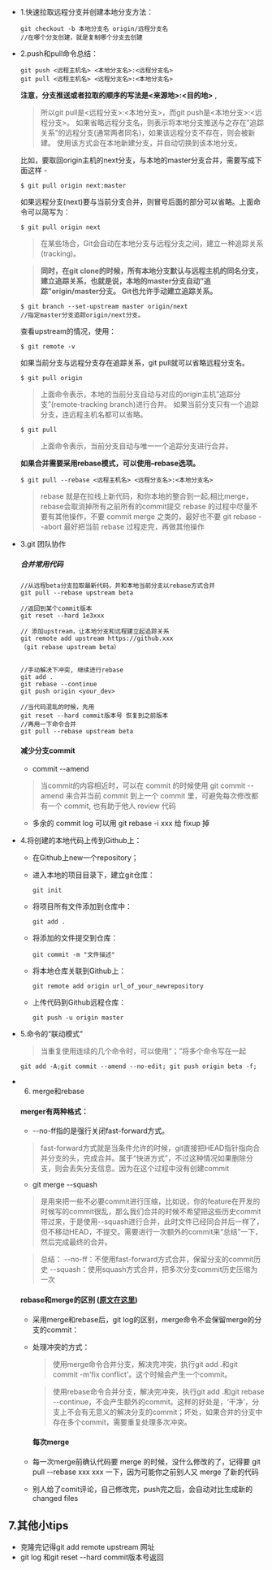 
* 1.快速拉取远程分支并创建本地分支方法：

      git checkout -b 本地分支名 origin/远程分支名
      //在哪个分支创建，就是复制哪个分支去创建
* 2.push和pull命令总结：

      git push <远程主机名> <本地分支名>:<远程分支名>
      git pull <远程主机名> <远程分支名>:<本地分支名>

   **注意，分支推送或者拉取的顺序的写法是<来源地>:<目的地>** ,

  > 所以git pull是<远程分支>:<本地分支>，而git push是<本地分支>:<远程分支>。
如果省略远程分支名，则表示将本地分支推送与之存在”追踪关系”的远程分支(通常两者同名)，如果该远程分支不存在，则会被新建。
使用该方式会在本地新建分支，并自动切换到该本地分支。

  比如，要取回origin主机的next分支，与本地的master分支合并，需要写成下面这样 -

      $ git pull origin next:master

  如果远程分支(next)要与当前分支合并，则冒号后面的部分可以省略。上面命令可以简写为：

      $ git pull origin next

  >在某些场合，Git会自动在本地分支与远程分支之间，建立一种追踪关系(tracking)。

   >**同时，在git clone的时候，所有本地分支默认与远程主机的同名分支，建立追踪关系，也就是说，本地的master分支自动”追踪”origin/master分支。
Git也允许手动建立追踪关系。**

      $ git branch --set-upstream master origin/next
      //指定master分支追踪origin/next分支。

  查看upstream的情况，使用：

      $ git remote -v

   如果当前分支与远程分支存在追踪关系，git pull就可以省略远程分支名。

      $ git pull origin

  >上面命令表示，本地的当前分支自动与对应的origin主机”追踪分支”(remote-tracking branch)进行合并。
如果当前分支只有一个追踪分支，连远程主机名都可以省略。

      $ git pull

  > 上面命令表示，当前分支自动与唯一一个追踪分支进行合并。

  **如果合并需要采用rebase模式，可以使用–rebase选项。**

      $ git pull --rebase <远程主机名> <远程分支名>:<本地分支名>
  > rebase  就是在拉线上新代码，和你本地的整合到一起,相比merge，rebase会取消掉所有之前所有的commit提交
    rebase 的过程中尽量不要有其他操作，不要 commit merge 之类的，最好也不要 git rebase --abort 最好把当前 rebase 过程走完，再做其他操作


* 3.git 团队协作
    ##### 合并常用代码


      //从远程beta分支拉取最新代码，并和本地当前分支以rebase方式合并
      git pull --rebase upstream beta

      //返回到某个commit版本
      git reset --hard 1e3xxx  

      // 添加upstream，让本地分支和远程建立起追踪关系
      git remote add upstream https://github.xxx
      （git rebase upstream beta）


      //手动解决下冲突, 继续进行rebase
      git add .
      git rebase --continue
      git push origin <your_dev>

      //当代码混乱的时候，先用
      git reset --hard commit版本号 恢复到之前版本
      //再用一下命令合并
      git pull --rebase upstream beta


   #### 减少分支commit
     * commit --amend
     > 当commit的内容相近时，可以在 commit 的时候使用 git commit --amend 来合并当前
    commit 到上一个 commit 里，可避免每次修改都有一个 commit, 也有助于他人 review 代码
    * 多余的 commit log 可以用 git rebase -i xxx 给 fixup 掉

* 4.将创建的本地代码上传到Github上：
   * 在Github上new一个repository；

   * 进入本地的项目目录下，建立git仓库：

         git init

   * 将项目所有文件添加到仓库中：

         git add .

   * 将添加的文件提交到仓库：

         git commit -m "文件描述"

  * 将本地仓库关联到Github上：

        git remote add origin url_of_your_newrepository

  * 上传代码到Github远程仓库：

        git push -u origin master

 * 5.命令的“联动模式”
     > 当重复使用连续的几个命令时，可以使用“；”将多个命令写在一起

       git add -A;git commit --amend --no-edit; git push origin beta -f;

 * 6. merge和rebase

   #### merger有两种格式：
    * --no-ff指的是强行关闭fast-forward方式。

    > fast-forward方式就是当条件允许的时候，git直接把HEAD指针指向合并分支的头，完成合并。属于“快进方式”，不过这种情况如果删除分支，则会丢失分支信息。因为在这个过程中没有创建commit

    * git merge --squash
    > 是用来把一些不必要commit进行压缩，比如说，你的feature在开发的时候写的commit很乱，那么我们合并的时候不希望把这些历史commit带过来，于是使用--squash进行合并，此时文件已经同合并后一样了，但不移动HEAD，不提交。需要进行一次额外的commit来“总结”一下，然后完成最终的合并。

   >总结：
  --no-ff：不使用fast-forward方式合并，保留分支的commit历史
  --squash：使用squash方式合并，把多次分支commit历史压缩为一次

     #### rebase和merge的区别 ([原文在这里](https://www.cnblogs.com/xueweihan/p/5743327.html))
   * 采用merge和rebase后，git log的区别，merge命令不会保留merge的分支的commit：
   * 处理冲突的方式：
     > 使用merge命令合并分支，解决完冲突，执行git add .和git commit -m'fix conflict'。这个时候会产生一个commit。

     > 使用rebase命令合并分支，解决完冲突，执行git add .和git rebase --continue，不会产生额外的commit。这样的好处是，‘干净’，分支上不会有无意义的解决分支的commit；坏处，如果合并的分支中存在多个commit，需要重复处理多次冲突。

     #### 每次merge
    * 每一次merge前确认代码要 merge 的时候，没什么修改的了，记得要 git pull   --rebase xxx xxx 一下，因为可能你之前别人又 merge  了新的代码
    * 别人给了comit评论，自己修改完，push完之后，会自动对比生成新的changed files

## 7.其他小tips
 * 克隆完记得git add remote upstream 网址
 * git log 和git reset --hard commit版本号返回
